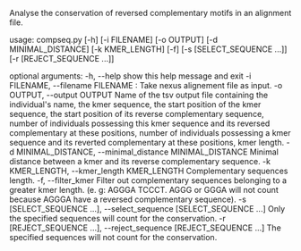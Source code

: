 Analyse the conservation of reversed complementary motifs in an alignment file.


usage: compseq.py [-h] [-i FILENAME] [-o OUTPUT] [-d MINIMAL_DISTANCE]
                  [-k KMER_LENGTH] [-f] [-s [SELECT_SEQUENCE ...]]
                  [-r [REJECT_SEQUENCE ...]]

optional arguments:
-h, --help            show this help message and exit
-i FILENAME, --filename FILENAME : Take nexus alignement file as input.
-o OUTPUT, --output OUTPUT
Name of the tsv output file containing the
individual's name, the kmer sequence, the start
position of the kmer sequence, the start position of
its reverse complementary sequence, number of
individuals possessing this kmer sequence and its
reversed complementary at these positions, number of
individuals possessing a kmer sequence and its
reverted complementary at these positions, kmer
length.
-d MINIMAL_DISTANCE, --minimal_distance MINIMAL_DISTANCE
Minimal distance between a kmer and its reverse
complementary sequence.
-k KMER_LENGTH, --kmer_length KMER_LENGTH
Complementary sequences length.
-f, --filter_kmer     Filter out complementary sequences belonging to a
greater kmer length. (e. g: AGGGA TCCCT. AGGG or GGGA
will not count because AGGGA have a reversed
complementary sequence).
-s [SELECT_SEQUENCE ...], --select_sequence [SELECT_SEQUENCE ...]
Only the specified sequences will count for the conservation.
-r [REJECT_SEQUENCE ...], --reject_sequence [REJECT_SEQUENCE ...]
The specified sequences will not count for the conservation.
